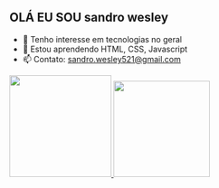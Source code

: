 ## OLÁ EU SOU sandro wesley
- 👀 Tenho interesse em tecnologias no geral
- 📕 Estou aprendendo HTML, CSS, Javascript
- 📫 Contato: sandro.wesley521@gmail.com

<div>
<a href="https://github.com/sandro-wesley">
  <img height="180em" src="https://github-readme-stats.vercel.app/api?username=sandro-wesley&show_icons=true&theme=dracula&include_all_commits=true&count_private=true"/>
  <img height="170em" src="https://github-readme-stats.vercel.app/api/top-langs/?username=sandro-wesley&layout=compact&langs_count=7&theme=dracula"/>
</div>

